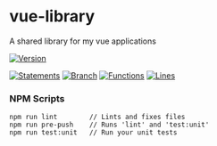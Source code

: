# vue-library

 A shared library for my vue applications

[![Version](https://img.shields.io/badge/Version-20.4.28--0-blue.svg)](./src/)

[![Statements](https://img.shields.io/badge/Statements-87.44%25-green.svg)](./tests/unit/)
[![Branch](https://img.shields.io/badge/Branch-86.67%25-green.svg)](./tests/unit/)
[![Functions](https://img.shields.io/badge/Functions-91.78%25-green.svg)](./tests/unit/)
[![Lines](https://img.shields.io/badge/Lines-87.98%25-green.svg)](./tests/unit/)

### NPM Scripts

```
npm run lint        // Lints and fixes files
npm run pre-push    // Runs 'lint' and 'test:unit'
npm run test:unit   // Run your unit tests
```
